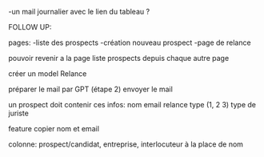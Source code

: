 -un mail journalier avec le lien du tableau ?


FOLLOW UP:

pages:
-liste des prospects
-création nouveau prospect
-page de relance

pouvoir revenir a la page liste prospects depuis chaque autre page

créer un model Relance

préparer le mail par GPT (étape 2)
envoyer le mail

un prospect doit contenir ces infos:
nom
email
relance type (1, 2 3)
type de juriste

feature copier nom et email



colonne: prospect/candidat, entreprise, interlocuteur à la place de nom